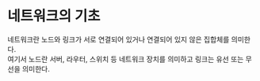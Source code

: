 # 네트워크의 기초
네트워크란 노드와 링크가 서로 연결되어 있거나 연결되어 있지 않은 집합체를 의미한다.<br/>
여기서 노드란 서버, 라우터, 스위치 등 네트워크 장치를 의미하고 링크는 유선 또는 무선을 의미한다.